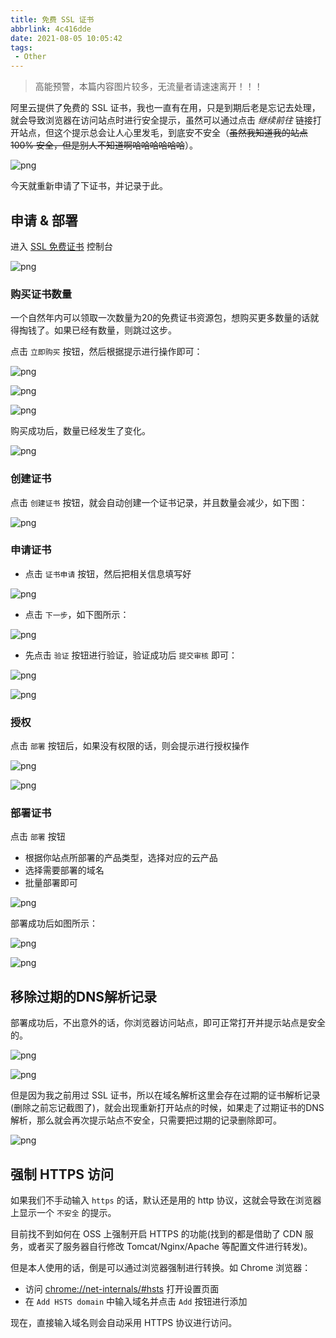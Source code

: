 ```yaml
---
title: 免费 SSL 证书
abbrlink: 4c416dde
date: 2021-08-05 10:05:42
tags:
 - Other
---
```


> 高能预警，本篇内容图片较多，无流量者请速速离开！！！

阿里云提供了免费的 SSL 证书，我也一直有在用，只是到期后老是忘记去处理，就会导致浏览器在访问站点时进行安全提示，虽然可以通过点击 *继续前往* 链接打开站点，但这个提示总会让人心里发毛，到底安不安全（~~虽然我知道我的站点 100% 安全，但是别人不知道啊哈哈哈哈哈哈~~）。

![png](/images/2021/08/019.png)

今天就重新申请了下证书，并记录于此。

## 申请 & 部署

进入 [SSL 免费证书](https://yundunnext.console.aliyun.com/?p=casnext#/certExtend/free) 控制台

![png](/images/2021/08/001.png)

### 购买证书数量

一个自然年内可以领取一次数量为20的免费证书资源包，想购买更多数量的话就得掏钱了。如果已经有数量，则跳过这步。

点击 `立即购买` 按钮，然后根据提示进行操作即可：

![png](/images/2021/08/002.png)

![png](/images/2021/08/003.png)

![png](/images/2021/08/004.png)

购买成功后，数量已经发生了变化。

![png](/images/2021/08/005.jpg)

### 创建证书

点击 `创建证书` 按钮，就会自动创建一个证书记录，并且数量会减少，如下图：

![png](/images/2021/08/006.png)

### 申请证书

- 点击 `证书申请` 按钮，然后把相关信息填写好

![png](/images/2021/08/007.png)

- 点击 `下一步`，如下图所示：

![png](/images/2021/08/008.png)

- 先点击 `验证` 按钮进行验证，验证成功后 `提交审核` 即可：

![png](/images/2021/08/009.png)

![png](/images/2021/08/010.png)

### 授权

点击 `部署` 按钮后，如果没有权限的话，则会提示进行授权操作

![png](/images/2021/08/011.png)

![png](/images/2021/08/012.png)

### 部署证书

点击 `部署` 按钮

- 根据你站点所部署的产品类型，选择对应的云产品
- 选择需要部署的域名
- 批量部署即可

![png](/images/2021/08/013.png)

部署成功后如图所示：

![png](/images/2021/08/014.png)

![png](/images/2021/08/015.png)

## 移除过期的DNS解析记录

部署成功后，不出意外的话，你浏览器访问站点，即可正常打开并提示站点是安全的。

![png](/images/2021/08/017.png)

![png](/images/2021/08/018.png)

但是因为我之前用过 SSL 证书，所以在域名解析这里会存在过期的证书解析记录(删除之前忘记截图了)，就会出现重新打开站点的时候，如果走了过期证书的DNS解析，那么就会再次提示站点不安全，只需要把过期的记录删除即可。

![png](/images/2021/08/016.png)

## 强制 HTTPS 访问

如果我们不手动输入 `https` 的话，默认还是用的 http 协议，这就会导致在浏览器上显示一个 `不安全` 的提示。

目前找不到如何在 OSS 上强制开启 HTTPS 的功能(找到的都是借助了 CDN 服务，或者买了服务器自行修改 Tomcat/Nginx/Apache 等配置文件进行转发)。

但是本人使用的话，倒是可以通过浏览器强制进行转换。如 Chrome 浏览器：

- 访问 [chrome://net-internals/#hsts](chrome://net-internals/#hsts) 打开设置页面
- 在 `Add HSTS domain` 中输入域名并点击 `Add` 按钮进行添加

现在，直接输入域名则会自动采用 HTTPS 协议进行访问。

